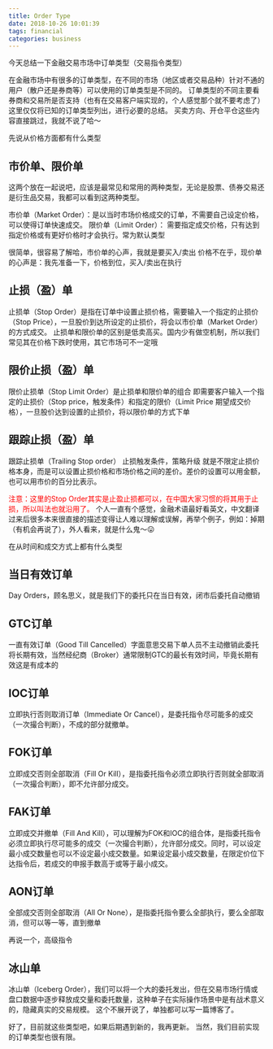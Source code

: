```yaml
---
title: Order Type
date: 2018-10-26 10:01:39
tags: financial
categories: business
---
```


今天总结一下金融交易市场中订单类型（交易指令类型）

在金融市场中有很多的订单类型，在不同的市场（地区或者交易品种）针对不通的用户（散户还是券商等）可以使用的订单类型是不同的。
订单类型的不同主要看券商和交易所是否支持（也有在交易客户端实现的，个人感觉那个就不要考虑了）
这里仅仅将已知的订单类型列出，进行必要的总结。 买卖方向、开仓平仓这些内容直接跳过，我就不说了哈～

先说从价格方面都有什么类型

## 市价单、限价单
这两个放在一起说吧，应该是最常见和常用的两种类型，无论是股票、债券交易还是衍生品交易，我都可以看到这两种类型。

市价单（Market Order）：是以当时市场价格成交的订单，不需要自己设定价格，可以使得订单快速成交。
限价单（Limit Order）： 需要指定成交价格，只有达到指定价格或有更好价格时才会执行。常为默认类型

很简单，很容易了解哈，市价单的心声，我就是要买入/卖出 价格不在乎，现价单的心声是：我先准备一下，价格到位，买入/卖出在执行

<!-- more -->

## 止损（盈）单
止损单（Stop Order）是指在订单中设置止损价格，需要输入一个指定的止损价（Stop Price），一旦股价到达所设定的止损价，将会以市价单（Market Order）的方式成交。
止损单和限价单的区别是低卖高买。国内少有做空机制，所以我们常见其在价格下跌时使用，其它市场可不一定哦

## 限价止损（盈）单
限价止损单（Stop Limit Order）是止损单和限价单的组合
即需要客户输入一个指定的止损价（Stop price，触发条件）和指定的限价（Limit Price 期望成交价格），一旦股价达到设置的止损价，将以限价单的方式下单

## 跟踪止损（盈）单
跟踪止损单（Trailing Stop order） 止损触发条件，策略升级
就是不限定止损价格本身，而是可以设置止损价格和市场价格之间的差价。差价的设置可以用金额，也可以用市价的百分比表示。

<font color=red>注意：这里的Stop Order其实是止盈止损都可以，在中国大家习惯的将其用于止损，所以叫法也就沿用了。</font>
个人一直有个感觉，金融术语最好看英文，中文翻译过来后很多本来很直接的描述变得让人难以理解或误解，再举个例子，例如：掉期（有机会再说了），外人看来，就是什么鬼～😛

在从时间和成交方式上都有什么类型

## 当日有效订单
Day Orders，顾名思义，就是我们下的委托只在当日有效，闭市后委托自动撤销

## GTC订单
一直有效订单（Good Till Cancelled）字面意思交易下单人员不主动撤销此委托将长期有效，当然经纪商（Broker）通常限制GTC的最长有效时间，毕竟长期有效这是有成本的

## IOC订单
立即执行否则取消订单（Immediate Or Cancel），是委托指令尽可能多的成交（一次撮合判断），不成的部分就撤单。

## FOK订单
立即成交否则全部取消（Fill Or Kill），是指委托指令必须立即执行否则就全部取消（一次撮合判断），即不允许部分成交。

## FAK订单
立即成交并撤单（Fill And Kill），可以理解为FOK和IOC的组合体，是指委托指令必须立即执行尽可能多的成交（一次撮合判断），允许部分成交。同时，可以设定最小成交数量也可以不设定最小成交数量。如果设定最小成交数量，在限定价位下达指令后，若成交的申报手数高于或等于最小成交。

## AON订单
全部成交否则全部取消（All Or None），是指委托指令要么全部执行，要么全部取消，但可以等一等，直到撤单

再说一个，高级指令

## 冰山单
冰山单（Iceberg Order），我们可以将一个大的委托发出，但在交易市场行情或盘口数据中逐步释放成交量和委托数量，这种单子在实际操作场景中是有战术意义的，隐藏真实的交易规模。
这个不展开说了，单独都可以写一篇博客了。

好了，目前就这些类型吧，如果后期遇到新的，我再更新。 当然，我们目前实现的订单类型也很有限。
